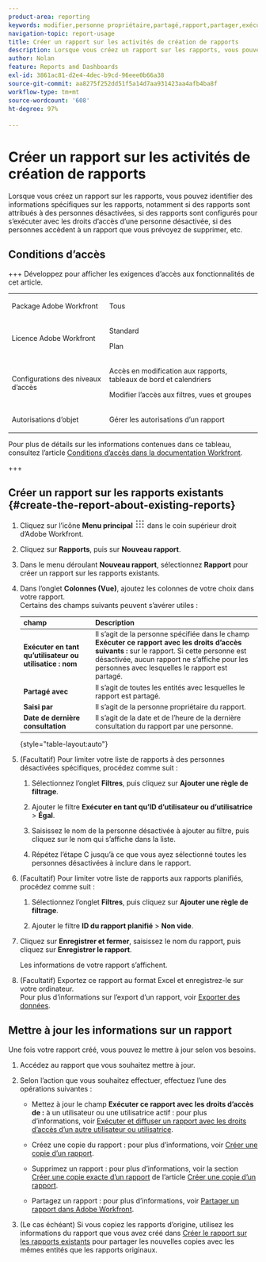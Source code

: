 ```yaml
---
product-area: reporting
keywords: modifier,personne propriétaire,partagé,rapport,partager,exécuter,utilisateur ou utilisatrice,accès,droits,enré,dernier,affiché,date,reporting,activités
navigation-topic: report-usage
title: Créer un rapport sur les activités de création de rapports
description: Lorsque vous créez un rapport sur les rapports, vous pouvez identifier des informations spécifiques sur les rapports, notamment si des rapports sont attribués à des personnes désactivées, si des rapports sont configurés pour s’exécuter avec les droits d’accès d’une personne désactivée, si des personnes accèdent à un rapport que vous prévoyez de supprimer, etc.
author: Nolan
feature: Reports and Dashboards
exl-id: 3861ac81-d2e4-4dec-b9cd-96eee0b66a38
source-git-commit: aa8275f252dd51f5a14d7aa931423aa4afb4ba8f
workflow-type: tm+mt
source-wordcount: '608'
ht-degree: 97%

---
```


# Créer un rapport sur les activités de création de rapports

Lorsque vous créez un rapport sur les rapports, vous pouvez identifier des informations spécifiques sur les rapports, notamment si des rapports sont attribués à des personnes désactivées, si des rapports sont configurés pour s’exécuter avec les droits d’accès d’une personne désactivée, si des personnes accèdent à un rapport que vous prévoyez de supprimer, etc.

## Conditions d’accès

+++ Développez pour afficher les exigences d’accès aux fonctionnalités de cet article. 

<table style="table-layout:auto"> 
 <col> 
 <col> 
 <tbody> 
  <tr> 
   <td role="rowheader">Package Adobe Workfront</td> 
   <td> <p>Tous</p> </td> 
  </tr> 
  <tr> 
   <td role="rowheader">Licence Adobe Workfront</td> 
   <td> 
   <p>Standard</p>
   <p>Plan </p> </td> 
  </tr> 
  <tr> 
   <td role="rowheader">Configurations des niveaux d’accès</td> 
   <td> <p>Accès en modification aux rapports, tableaux de bord et calendriers</p> <p>Modifier l’accès aux filtres, vues et groupes</p></td> 
  </tr> 
  <tr> 
   <td role="rowheader">Autorisations d’objet</td> 
   <td> <p>Gérer les autorisations d’un rapport</p></td> 
  </tr> 
 </tbody> 
</table>

Pour plus de détails sur les informations contenues dans ce tableau, consultez l’article [Conditions d’accès dans la documentation Workfront](/help/quicksilver/administration-and-setup/add-users/access-levels-and-object-permissions/access-level-requirements-in-documentation.md).

+++

## Créer un rapport sur les rapports existants {#create-the-report-about-existing-reports}

1. Cliquez sur l’icône **Menu principal** ![icône du menu principal](assets/main-menu-icon.png) dans le coin supérieur droit d’Adobe Workfront.
1. Cliquez sur **Rapports**, puis sur **Nouveau rapport**.
1. Dans le menu déroulant **Nouveau rapport**, sélectionnez **Rapport** pour créer un rapport sur les rapports existants.

1. Dans l’onglet **Colonnes (Vue)**, ajoutez les colonnes de votre choix dans votre rapport.\
   Certains des champs suivants peuvent s’avérer utiles :

   | champ | Description |
   |---|---|
   | **Exécuter en tant qu’utilisateur ou utilisatice : nom** | Il s’agit de la personne spécifiée dans le champ **Exécuter ce rapport avec les droits d’accès suivants :** sur le rapport. Si cette personne est désactivée, aucun rapport ne s’affiche pour les personnes avec lesquelles le rapport est partagé. |
   | **Partagé avec** | Il s’agit de toutes les entités avec lesquelles le rapport est partagé. |
   | **Saisi par** | Il s’agit de la personne propriétaire du rapport. |
   | **Date de dernière consultation** | Il s’agit de la date et de l’heure de la dernière consultation du rapport par une personne. |

   {style="table-layout:auto"}

1. (Facultatif) Pour limiter votre liste de rapports à des personnes désactivées spécifiques, procédez comme suit :

   1. Sélectionnez l’onglet **Filtres**, puis cliquez sur **Ajouter une règle de filtrage**.

   1. Ajouter le filtre **Exécuter en tant qu’ID d’utilisateur ou d’utilisatrice** > **Égal**.

   1. Saisissez le nom de la personne désactivée à ajouter au filtre, puis cliquez sur le nom qui s’affiche dans la liste.
   1. Répétez l’étape C jusqu’à ce que vous ayez sélectionné toutes les personnes désactivées à inclure dans le rapport.

1. (Facultatif) Pour limiter votre liste de rapports aux rapports planifiés, procédez comme suit :

   1. Sélectionnez l’onglet **Filtres**, puis cliquez sur **Ajouter une règle de filtrage**.

   1. Ajouter le filtre **ID du rapport planifié** > **Non vide**.

1. Cliquez sur **Enregistrer et fermer**, saisissez le nom du rapport, puis cliquez sur **Enregistrer le rapport**.

   Les informations de votre rapport s’affichent.

1. (Facultatif) Exportez ce rapport au format Excel et enregistrez-le sur votre ordinateur.\
   Pour plus d’informations sur l’export d’un rapport, voir [Exporter des données](../../../reports-and-dashboards/reports/creating-and-managing-reports/export-data.md).

## Mettre à jour les informations sur un rapport

Une fois votre rapport créé, vous pouvez le mettre à jour selon vos besoins.

1. Accédez au rapport que vous souhaitez mettre à jour.
1. Selon l’action que vous souhaitez effectuer, effectuez l’une des opérations suivantes :

   * Mettez à jour le champ **Exécuter ce rapport avec les droits d’accès de :** à un utilisateur ou une utilisatrice actif : pour plus d’informations, voir [Exécuter et diffuser un rapport avec les droits d’accès d’un autre utilisateur ou utilisatrice](../../../reports-and-dashboards/reports/creating-and-managing-reports/run-deliver-report-access-rights-another-user.md).

   * Créez une copie du rapport : pour plus d’informations, voir [Créer une copie d’un rapport](../../../reports-and-dashboards/reports/creating-and-managing-reports/create-copy-report.md).
   * Supprimez un rapport : pour plus d’informations, voir la section [Créer une copie exacte d’un rapport](../../../reports-and-dashboards/reports/creating-and-managing-reports/create-copy-report.md#update2) de l’article [Créer une copie d’un rapport](../../../reports-and-dashboards/reports/creating-and-managing-reports/create-copy-report.md).

   * Partagez un rapport : pour plus d’informations, voir [Partager un rapport dans Adobe Workfront](../../../reports-and-dashboards/reports/creating-and-managing-reports/share-report.md).

1. (Le cas échéant) Si vous copiez les rapports d’origine, utilisez les informations du rapport que vous avez créé dans [Créer le rapport sur les rapports existants](#create-the-report-about-existing-reports) pour partager les nouvelles copies avec les mêmes entités que les rapports originaux.
